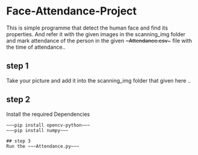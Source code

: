 # Face-Attendance-Project
This is simple programme that detect the human face and find its properties. 
And refer it with the given images in the scanning_img folder and mark attendance of the person in the given ~~~Attendance.csv~~~ file with the time of attendance..

## step 1
Take your picture and add it into the scanning_img folder that given here ..

## step 2 
Install the required Dependencies 

~~~pip install face_recognition~~~
~~~pip install opencv-python~~~
~~~pip install numpy~~~

## step 3
Run the ~~~Attendance.py~~~
